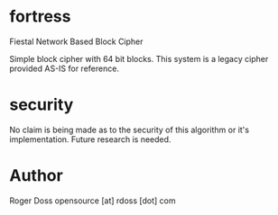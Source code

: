 # fortress
Fiestal Network Based Block Cipher

Simple block cipher with 64 bit blocks.
This system is a legacy cipher provided AS-IS
for reference.

# security
No claim is being made as to the security of this
algorithm or it's implementation. Future research
is needed.

# Author
Roger Doss
opensource [at] rdoss [dot] com
